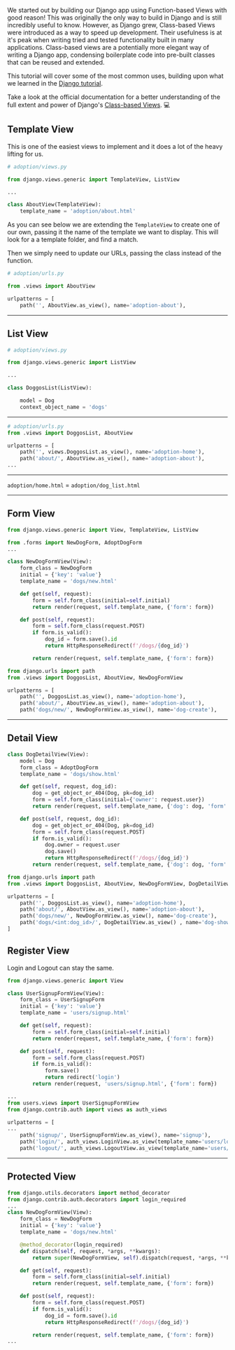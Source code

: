 We started out by building our Django app using Function-based Views with good reason! This was originally the only way to build in Django and is still incredibly useful to know. However, as Django grew, Class-based Views were introduced as a way to speed up development. Their usefulness is at it's peak when writing tried and tested functionality built in many applications. Class-based views are a potentially more elegant way of writing a Django app, condensing boilerplate code into pre-built classes that can be reused and extended.

This tutorial will cover some of the most common uses, building upon what we learned in the [Django tutorial](https://github.com/getfutureproof/fp_guides_wiki/wiki/Django).

Take a look at the official documentation for a better understanding of the full extent and power of Django's [Class-based Views](https://docs.djangoproject.com/en/3.1/topics/class-based-views/). 💻

## Template View

This is one of the easiest views to implement and it does a lot of the heavy lifting for us.

```python
# adoption/views.py

from django.views.generic import TemplateView, ListView

...

class AboutView(TemplateView):
    template_name = 'adoption/about.html'
```

As you can see below we are extending the `TemplateView` to create one of our own, passing it the name of the template we want to display. This will look for a a template folder, and find a match.

Then we simply need to update our URLs, passing the class instead of the function.

```python
# adoption/urls.py

from .views import AboutView

urlpatterns = [
    path('', AboutView.as_view(), name='adoption-about'),
```
***
## List View
```python
# adoption/views.py

from django.views.generic import ListView

...

class DoggosList(ListView):

    model = Dog
    context_object_name = 'dogs'
```
***
```python
# adoption/urls.py
from .views import DoggosList, AboutView

urlpatterns = [
    path('', views.DoggosList.as_view(), name='adoption-home'),
    path('about/', AboutView.as_view(), name='adoption-about'),
...
```
***
`adoption/home.html` = `adoption/dog_list.html`
***
## Form View
```python
from django.views.generic import View, TemplateView, ListView

from .forms import NewDogForm, AdoptDogForm
...

class NewDogFormView(View):
    form_class = NewDogForm
    initial = {'key': 'value'}
    template_name = 'dogs/new.html'

    def get(self, request):
        form = self.form_class(initial=self.initial)
        return render(request, self.template_name, {'form': form})

    def post(self, request):
        form = self.form_class(request.POST)
        if form.is_valid():
            dog_id = form.save().id
            return HttpResponseRedirect(f'/dogs/{dog_id}')

        return render(request, self.template_name, {'form': form})
```
```python
from django.urls import path
from .views import DoggosList, AboutView, NewDogFormView

urlpatterns = [
    path('', DoggosList.as_view(), name='adoption-home'),
    path('about/', AboutView.as_view(), name='adoption-about'),
    path('dogs/new/', NewDogFormView.as_view(), name='dog-create'),
```
***
## Detail View
```python
class DogDetailView(View):
    model = Dog
    form_class = AdoptDogForm
    template_name = 'dogs/show.html'

    def get(self, request, dog_id):
        dog = get_object_or_404(Dog, pk=dog_id)
        form = self.form_class(initial={'owner': request.user})
        return render(request, self.template_name, {'dog': dog, 'form': form})

    def post(self, request, dog_id):
        dog = get_object_or_404(Dog, pk=dog_id)
        form = self.form_class(request.POST)
        if form.is_valid():
            dog.owner = request.user
            dog.save()
            return HttpResponseRedirect(f'/dogs/{dog_id}')
        return render(request, self.template_name, {'dog': dog, 'form': form})
```
```python
from django.urls import path
from .views import DoggosList, AboutView, NewDogFormView, DogDetailView

urlpatterns = [
    path('', DoggosList.as_view(), name='adoption-home'),
    path('about/', AboutView.as_view(), name='adoption-about'),
    path('dogs/new/', NewDogFormView.as_view(), name='dog-create'),
    path('dogs/<int:dog_id>/', DogDetailView.as_view() , name='dog-show')
]
```
## Register View
Login and Logout can stay the same.
```python
from django.views.generic import View

class UserSignupFormView(View):
    form_class = UserSignupForm
    initial = {'key': 'value'}
    template_name = 'users/signup.html'

    def get(self, request):
        form = self.form_class(initial=self.initial)
        return render(request, self.template_name, {'form': form})

    def post(self, request):
        form = self.form_class(request.POST)
        if form.is_valid():
            form.save()
            return redirect('login')
        return render(request, 'users/signup.html', {'form': form})
```
```python
...
from users.views import UserSignupFormView
from django.contrib.auth import views as auth_views

urlpatterns = [
...
    path('signup/', UserSignupFormView.as_view(), name='signup'),
    path('login/', auth_views.LoginView.as_view(template_name='users/login.html'), name='login'),
    path('logout/', auth_views.LogoutView.as_view(template_name='users/logout.html'), name='logout')
```
***
## Protected View
```python
from django.utils.decorators import method_decorator
from django.contrib.auth.decorators import login_required
...
class NewDogFormView(View):
    form_class = NewDogForm
    initial = {'key': 'value'}
    template_name = 'dogs/new.html'

    @method_decorator(login_required)
    def dispatch(self, request, *args, **kwargs):
        return super(NewDogFormView, self).dispatch(request, *args, **kwargs)

    def get(self, request):
        form = self.form_class(initial=self.initial)
        return render(request, self.template_name, {'form': form})

    def post(self, request):
        form = self.form_class(request.POST)
        if form.is_valid():
            dog_id = form.save().id
            return HttpResponseRedirect(f'/dogs/{dog_id}')

        return render(request, self.template_name, {'form': form})
...
```